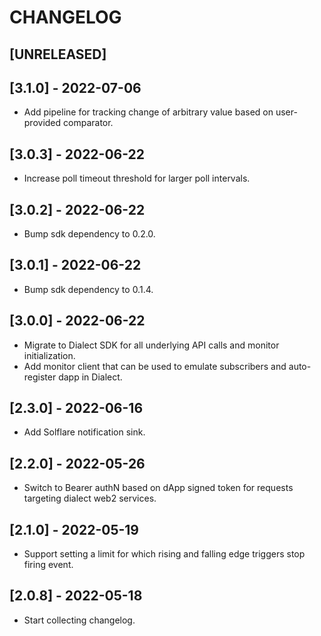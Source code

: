 # CHANGELOG

## [UNRELEASED]

## [3.1.0] - 2022-07-06

- Add pipeline for tracking change of arbitrary value based on user-provided comparator.

## [3.0.3] - 2022-06-22

- Increase poll timeout threshold for larger poll intervals.

## [3.0.2] - 2022-06-22

- Bump sdk dependency to 0.2.0.

## [3.0.1] - 2022-06-22

- Bump sdk dependency to 0.1.4.

## [3.0.0] - 2022-06-22

- Migrate to Dialect SDK for all underlying API calls and monitor initialization.
- Add monitor client that can be used to emulate subscribers and auto-register dapp in Dialect.

## [2.3.0] - 2022-06-16

- Add Solflare notification sink.

## [2.2.0] - 2022-05-26

- Switch to Bearer authN based on dApp signed token for requests targeting dialect web2 services.

## [2.1.0] - 2022-05-19

- Support setting a limit for which rising and falling edge triggers stop firing event.

## [2.0.8] - 2022-05-18

- Start collecting changelog.
